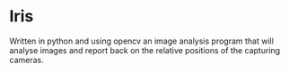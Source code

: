 Iris
====

Written in python and using opencv an image analysis program that will analyse
images and report back on the relative positions of the capturing cameras.

